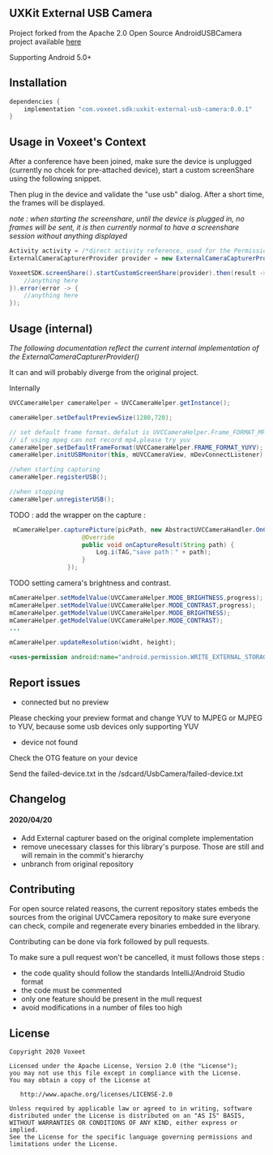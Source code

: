 ## UXKit External USB Camera

Project forked from the Apache 2.0 Open Source AndroidUSBCamera project available [here](https://github.com/jiangdongguo/AndroidUSBCamera)

Supporting Android 5.0+

## Installation

```java
dependencies {
	implementation "com.voxeet.sdk:uxkit-external-usb-camera:0.0.1"
}

```

## Usage in Voxeet's Context

After a conference have been joined, make sure the device is unplugged (currently no chcek for pre-attached device), start a custom screenShare using the following snippet.

Then plug in the device and validate the "use usb" dialog. After a short time, the frames will be displayed.

_note : when starting the screenshare, until the device is plugged in, no frames will be sent, it is then currently normal to have a screenshare session without anything displayed_

```java
Activity activity = /*direct activity reference, used for the PermissionScreen and provide Context information*/;
ExternalCameraCapturerProvider provider = new ExternalCameraCapturerProvider(activity);
```


```java
VoxeetSDK.screenShare().startCustomScreenShare(provider).then(result -> {
    //anything here
}).error(error -> {
    //anything here
});
```

## Usage (internal)

_The following documentation reflect the current internal implementation of the ExternalCameraCapturerProvider()_

It can and will probably diverge from the original project.

Internally

```java
UVCCameraHelper cameraHelper = UVCCameraHelper.getInstance();

cameraHelper.setDefaultPreviewSize(1280,720);

// set default frame format，defalut is UVCCameraHelper.Frame_FORMAT_MPEG
// if using mpeg can not record mp4,please try yuv
cameraHelper.setDefaultFrameFormat(UVCCameraHelper.FRAME_FORMAT_YUYV);
cameraHelper.initUSBMonitor(this, mUVCCameraView, mDevConnectListener);

//when starting capturing
cameraHelper.registerUSB();

//when stopping
cameraHelper.unregisterUSB();

```

TODO : add the wrapper on the capture :

```java
 mCameraHelper.capturePicture(picPath, new AbstractUVCCameraHandler.OnCaptureListener() {
                    @Override
                    public void onCaptureResult(String path) {
                        Log.i(TAG,"save path：" + path);
                    }
                }); 
```

TODO setting camera's brightness and contrast.
```java
mCameraHelper.setModelValue(UVCCameraHelper.MODE_BRIGHTNESS,progress);
mCameraHelper.setModelValue(UVCCameraHelper.MODE_CONTRAST,progress);
mCameraHelper.getModelValue(UVCCameraHelper.MODE_BRIGHTNESS);
mCameraHelper.getModelValue(UVCCameraHelper.MODE_CONTRAST);
...
```

```java
mCameraHelper.updateResolution(widht, height);
```

```xml
<uses-permission android:name="android.permission.WRITE_EXTERNAL_STORAGE" />
```


## Report issues

- connected but no preview

Please checking your preview format and change YUV to MJPEG or MJPEG to YUV, because some usb devices only supporting YUV

- device not found

Check the OTG feature on your device

Send the failed-device.txt in the /sdcard/UsbCamera/failed-device.txt


## Changelog

#### 2020/04/20

- Add External capturer based on the original complete implementation
- remove unecessary classes for this library's purpose. Those are still and will remain in the commit's hierarchy
- unbranch from original repository

## Contributing

For open source related reasons, the current repository states embeds the sources from the original UVCCamera repository to make sure everyone can check, compile and regenerate every binaries embedded in the library.

Contributing can be done via fork followed by pull requests.

To make sure a pull request won't be cancelled, it must follows those steps :

- the code quality should follow the standards IntelliJ/Android Studio format
- the code must be commented
- only one feature should be present in the mull request
- avoid modifications in a number of files too high

## License

    Copyright 2020 Voxeet

    Licensed under the Apache License, Version 2.0 (the "License");
    you may not use this file except in compliance with the License.
    You may obtain a copy of the License at

       http://www.apache.org/licenses/LICENSE-2.0

    Unless required by applicable law or agreed to in writing, software
    distributed under the License is distributed on an "AS IS" BASIS,
    WITHOUT WARRANTIES OR CONDITIONS OF ANY KIND, either express or implied.
    See the License for the specific language governing permissions and
    limitations under the License.
